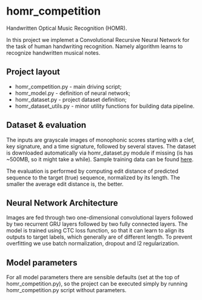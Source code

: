 # homr_competition
Handwritten Optical Music Recognition (HOMR).

In this project we implemet a Convolutional Recursive Neural Network for the task of human handwriting recognition. Namely algorithm learns to recognize handwritten musical notes.

## Project layout

- homr_competition.py - main driving script;
- homr_model.py - definition of neural network;
- homr_dataset.py - project dataset definition;
- homr_dataset_utils.py - minor utility functions for building data pipeline.

## Dataset & evaluation

The inputs are grayscale images of monophonic scores starting with a clef, key signature, and a time signature, followed by several staves. The dataset is downloaded automatically via homr_dataset.py module if missing (is has ~500MB, so it might take a while). Sample training data can be found [here](https://ufal.mff.cuni.cz/~straka/courses/npfl114/2122/demos/homr_train.html).

The evaluation is performed by computing edit distance of predicted sequence to the target (true) sequence, normalized by its length. The smaller the average edit distance is, the better.

## Neural Network Architecture

Images are fed through two one-dimensional convolutional layers followed by two recurrent GRU layers followed by two fully connected layers. The model is trained using CTC loss function, so that it can learn to align its outputs to target labels, which generally are of different length. To prevent overfitting we use batch normalization, dropout and l2 regularization.

## Model parameters

For all model parameters there are sensible defaults (set at the top of homr_competition.py), so the project can be executed simply by running homr_competition.py script without parameters.
